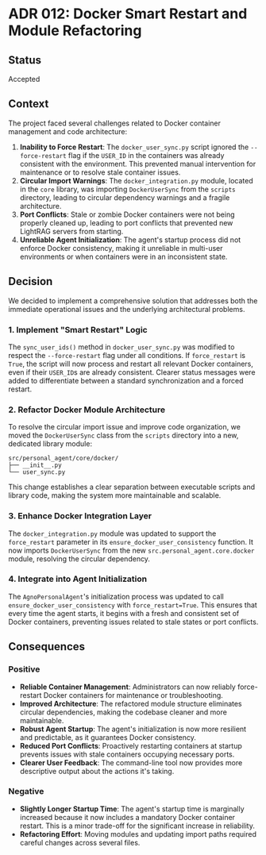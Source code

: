 # ADR 012: Docker Smart Restart and Module Refactoring

## Status

Accepted

## Context

The project faced several challenges related to Docker container management and code architecture:

1.  **Inability to Force Restart**: The `docker_user_sync.py` script ignored the `--force-restart` flag if the `USER_ID` in the containers was already consistent with the environment. This prevented manual intervention for maintenance or to resolve stale container issues.
2.  **Circular Import Warnings**: The `docker_integration.py` module, located in the `core` library, was importing `DockerUserSync` from the `scripts` directory, leading to circular dependency warnings and a fragile architecture.
3.  **Port Conflicts**: Stale or zombie Docker containers were not being properly cleaned up, leading to port conflicts that prevented new LightRAG servers from starting.
4.  **Unreliable Agent Initialization**: The agent's startup process did not enforce Docker consistency, making it unreliable in multi-user environments or when containers were in an inconsistent state.

## Decision

We decided to implement a comprehensive solution that addresses both the immediate operational issues and the underlying architectural problems.

### 1. Implement "Smart Restart" Logic

The `sync_user_ids()` method in `docker_user_sync.py` was modified to respect the `--force-restart` flag under all conditions. If `force_restart` is `True`, the script will now process and restart all relevant Docker containers, even if their `USER_ID`s are already consistent. Clearer status messages were added to differentiate between a standard synchronization and a forced restart.

### 2. Refactor Docker Module Architecture

To resolve the circular import issue and improve code organization, we moved the `DockerUserSync` class from the `scripts` directory into a new, dedicated library module:

```
src/personal_agent/core/docker/
├── __init__.py
└── user_sync.py
```

This change establishes a clear separation between executable scripts and library code, making the system more maintainable and scalable.

### 3. Enhance Docker Integration Layer

The `docker_integration.py` module was updated to support the `force_restart` parameter in its `ensure_docker_user_consistency` function. It now imports `DockerUserSync` from the new `src.personal_agent.core.docker` module, resolving the circular dependency.

### 4. Integrate into Agent Initialization

The `AgnoPersonalAgent`'s initialization process was updated to call `ensure_docker_user_consistency` with `force_restart=True`. This ensures that every time the agent starts, it begins with a fresh and consistent set of Docker containers, preventing issues related to stale states or port conflicts.

## Consequences

### Positive

- **Reliable Container Management**: Administrators can now reliably force-restart Docker containers for maintenance or troubleshooting.
- **Improved Architecture**: The refactored module structure eliminates circular dependencies, making the codebase cleaner and more maintainable.
- **Robust Agent Startup**: The agent's initialization is now more resilient and predictable, as it guarantees Docker consistency.
- **Reduced Port Conflicts**: Proactively restarting containers at startup prevents issues with stale containers occupying necessary ports.
- **Clearer User Feedback**: The command-line tool now provides more descriptive output about the actions it's taking.

### Negative

- **Slightly Longer Startup Time**: The agent's startup time is marginally increased because it now includes a mandatory Docker container restart. This is a minor trade-off for the significant increase in reliability.
- **Refactoring Effort**: Moving modules and updating import paths required careful changes across several files.
